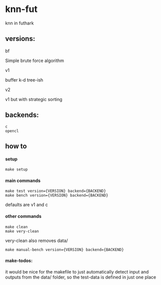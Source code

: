 # knn-fut
knn in futhark
## versions:

  bf

Simple brute force algorithm

  v1

buffer k-d tree-ish

  v2

v1 but with strategic sorting
## backends:
    c
    opencl
## how to
#### setup
    make setup
#### main commands
    make test version={VERSION} backend={BACKEND}
    make bench version={VERSION} backend={BACKEND}
defaults are v1 and c
#### other commands
    make clean
    make very-clean
very-clean also removes data/

    make manual-bench version={VERSION} backend={BACKEND}

#### make-todos:
it would be nice for the makefile to just automatically detect input and outputs from the data/ folder, so the test-data is defined in just one place
